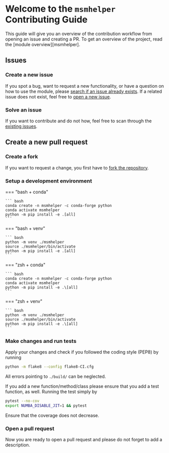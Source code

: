 # Welcome to the `msmhelper` Contributing Guide

This guide will give you an overview of the contribution workflow from opening an issue and creating a PR. To get an overview of the project, read the [module overview][msmhelper].

## Issues

### Create a new issue

If you spot a bug, want to request a new functionality, or have a question on how to use the module, please [search if an issue already exists](https://github.com/moldyn/msmhelper/issues). If a related issue does not exist, feel free to [open a new issue](https://github.com/moldyn/msmhelper/issues/new/choose).

### Solve an issue

If you want to contribute and do not how, feel free to scan through the [existing issues](https://github.com/moldyn/msmhelper/issues).

## Create a new pull request
### Create a fork

If you want to request a change, you first have to [fork the repository](https://github.com/moldyn/msmhelper/fork).

### Setup a development environment

=== "bash + conda"

    ``` bash
    conda create -n msmhelper -c conda-forge python
    conda activate msmhelper
    python -m pip install -e .[all]
    ```

=== "bash + venv"

    ``` bash
    python -m venv ./msmhelper
    source ./msmhelper/bin/activate
    python -m pip install -e .[all]
    ```

=== "zsh + conda"

    ``` bash
    conda create -n msmhelper -c conda-forge python
    conda activate msmhelper
    python -m pip install -e .\[all]
    ```

=== "zsh + venv"

    ``` bash
    python -m venv ./msmhelper
    source ./msmhelper/bin/activate
    python -m pip install -e .\[all]
    ```

### Make changes and run tests

Apply your changes and check if you followed the coding style (PEP8) by running
```bash
python -m flake8 --config flake8-CI.cfg
```
All errors pointing to `./build/` can be neglected.

If you add a new function/method/class please ensure that you add a test function, as well. Running the test simply by
```bash
pytest --no-cov
export NUMBA_DISABLE_JIT=1 && pytest
```
Ensure that the coverage does not decrease.

### Open a pull request

Now you are ready to open a pull request and please do not forget to add a description.
